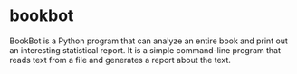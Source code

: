# bookbot
BookBot is a Python program that can analyze an entire book and print out an interesting statistical report. It is a simple command-line program that reads text from a file and generates a report about the text.
